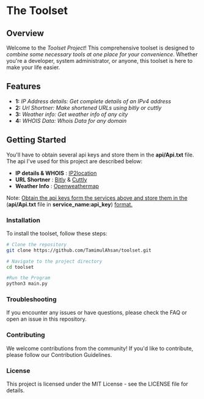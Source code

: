 # The Toolset

## Overview

Welcome to the *Toolset Project*! This comprehensive toolset is designed to *combine some necessary tools at one place for your convenience*. Whether you're a developer, system administrator, or anyone, this toolset is here to make your life easier.

## Features
- **1:** *IP Address details: Get complete details of an IPv4 address*
- **2:** *Url Shortner: Make shortened URLs using bitly or cuttly*
- **3:** *Weather info: Get weather info of any city*
- **4:** *WHOIS Data: Whois Data for any domain*

## Getting Started
You'll have to obtain several api keys and store them in the **api/Api.txt** file. The api I've used for this project are described below:
- **IP details & WHOIS** : [IP2location](https://ip2location.io)
- **URL Shortner** : [Bitly](https://bit.ly) & [Cuttly](https://cutt.ly)
- **Weather Info** : [Openweathermap](https://openweathermap.org)

Note: <ins>Obtain the api keys form the services above and store them in the</ins> (**api/Api.txt** file in **service_name:api_key**) <ins>format.</ins>



### Installation

To install the toolset, follow these steps:

```bash
# Clone the repository
git clone https://github.com/TamimulAhsan/toolset.git

# Navigate to the project directory
cd toolset

#Run the Program
python3 main.py
```


### Troubleshooting
If you encounter any issues or have questions, please check the FAQ or open an issue in this repository.

### Contributing
We welcome contributions from the community! If you'd like to contribute, please follow our Contribution Guidelines.

### License
This project is licensed under the MIT License - see the LICENSE file for details.


